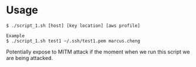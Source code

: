 # Usage   

```
$ ./script_1.sh [host] [key location] [aws profile] 

Example
$ ./script_1.sh test1 ~/.ssh/test1.pem marcus.cheng
```


Potentially expose to MITM attack if the moment when we run this script we are being attacked. 